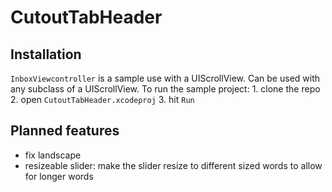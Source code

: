 # CutoutTabHeader

## Installation
  `InboxViewcontroller` is a sample use with a UIScrollView. Can be used with any subclass of a UIScrollView.
  To run the sample project:
    1. clone the repo
    2. open `CutoutTabHeader.xcodeproj`
    3. hit `Run`

## Planned features
  - fix landscape
  - resizeable slider: make the slider resize to different sized words to allow for longer words
